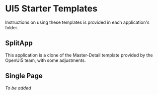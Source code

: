 # UI5 Starter Templates

Instructions on using these templates is provided in each application's folder. 

## SplitApp

This application is a clone of the Master-Detail template provided by the OpenUI5 team, with some adjustments. 

## Single Page

_To be added_
